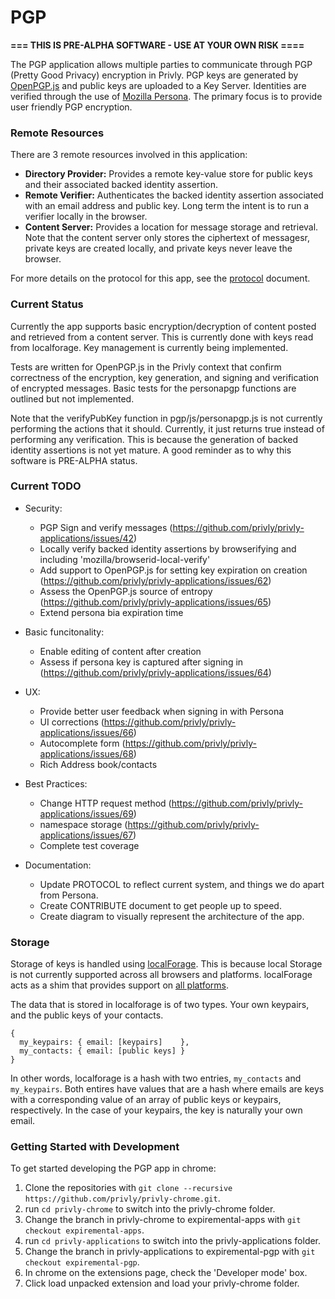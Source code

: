 # PGP

**=== THIS IS PRE-ALPHA SOFTWARE - USE AT YOUR OWN RISK ====**

The PGP application allows multiple parties to communicate through PGP
(Pretty Good Privacy) encryption in Privly. PGP keys are generated by
[OpenPGP.js](http://openpgpjs.org) and public keys are uploaded to a
Key Server. Identities are verified through the use of [Mozilla
Persona](https://persona.org). The primary focus is to provide user
friendly PGP encryption.

### Remote Resources
There are 3 remote resources involved in this application:

  *  **Directory Provider:** Provides a remote key-value store for public
     keys and their associated backed identity assertion.
  *  **Remote Verifier:** Authenticates the backed identity assertion
     associated with an email address and public key. Long term the
     intent is to run a verifier locally in the browser.
  *  **Content Server:** Provides a location for message storage and
     retrieval. Note that the content server only stores the ciphertext
     of messagesr, private keys are created locally, and private keys
     never leave the browser.

For more details on the protocol for this app, see the
[protocol](PROTOCOL.md) document.

### Current Status

Currently the app supports basic encryption/decryption of content posted and
retrieved from a content server. This is currently done with keys read from
localforage. Key management is currently being implemented.

Tests are written for OpenPGP.js in the Privly context that confirm correctness
of the encryption, key generation, and signing and verification of encrypted
messages. Basic tests for the personapgp functions are outlined but not
implemented.

Note that the verifyPubKey function in pgp/js/personapgp.js is not currently
performing the actions that it should.  Currently, it just returns true instead
of performing any verification. This is because the generation of backed
identity assertions is not yet mature.  A good reminder as to why this software
is PRE-ALPHA status.

### Current TODO
- Security:
  - PGP Sign and verify messages (https://github.com/privly/privly-applications/issues/42)
  - Locally verify backed identity assertions by browserifying and
    including 'mozilla/browserid-local-verify'
  - Add support to OpenPGP.js for setting key expiration on creation (https://github.com/privly/privly-applications/issues/62)
  - Assess the OpenPGP.js source of entropy (https://github.com/privly/privly-applications/issues/65)
  - Extend persona bia expiration time

- Basic funcitonality:
  - Enable editing of content after creation
  - Assess if persona key is captured after signing in (https://github.com/privly/privly-applications/issues/64)

- UX:
  - Provide better user feedback when signing in with Persona
  - UI corrections (https://github.com/privly/privly-applications/issues/66)
  - Autocomplete form (https://github.com/privly/privly-applications/issues/68)
  - Rich Address book/contacts

- Best Practices:
  - Change HTTP request method (https://github.com/privly/privly-applications/issues/69)
  - namespace storage (https://github.com/privly/privly-applications/issues/67)
  - Complete test coverage
  
- Documentation:
  - Update PROTOCOL to reflect current system, and things we do apart from
    Persona.
  - Create CONTRIBUTE document to get people up to speed.
  - Create diagram to visually represent the architecture of the app.



### Storage
Storage of keys is handled using
[localForage](https://github.com/mozilla/localForage). This is because local
Storage is not currently supported across all browsers and platforms.
localForage acts as a shim that provides support on [all
platforms](https://hacks.mozilla.org/2014/02/localforage-offline-storage-improved/).

The data that is stored in localforage is of two types. Your own keypairs, and
the public keys of your contacts.

```
{
  my_keypairs: { email: [keypairs]    },
  my_contacts: { email: [public keys] }
}
```

In other words, localforage is a hash with two entries, `my_contacts` and
`my_keypairs`.  Both entires have values that are a hash where emails are keys
with a corresponding value of an array of public keys or keypairs,
respectively. In the case of your keypairs, the key is naturally your own
email.


### Getting Started with Development

To get started developing the PGP app in chrome:

1.  Clone the repositories with ```git clone --recursive https://github.com/privly/privly-chrome.git```.
1.  run ```cd privly-chrome``` to switch into the privly-chrome folder.
1.  Change the branch in privly-chrome to expiremental-apps with
    ```git checkout expiremental-apps```.
1.  run ```cd privly-applications``` to switch into the privly-applications folder.
1.  Change the branch in privly-applications to expiremental-pgp with
    ```git checkout expiremental-pgp```.
1.  In chrome on the extensions page, check the 'Developer mode' box.
1.  Click load unpacked extension and load your privly-chrome folder.
